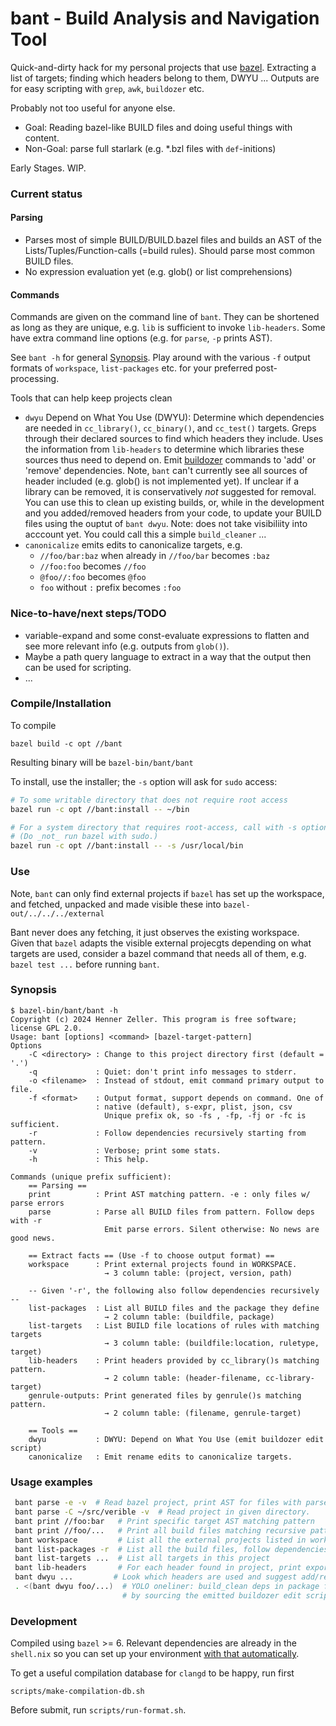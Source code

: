 bant - Build Analysis and Navigation Tool
=========================================

Quick-and-dirty hack for my personal projects that use [bazel]. Extracting a
list of targets; finding which headers belong to them, DWYU ...
Outputs are for easy scripting with `grep`, `awk`, `buildozer` etc.

Probably not too useful for anyone else.

 * Goal: Reading bazel-like BUILD files and doing useful things with content.
 * Non-Goal: parse full starlark (e.g. *.bzl files with `def`-initions)

Early Stages. WIP.

### Current status

#### Parsing
 * Parses most of simple BUILD/BUILD.bazel files and builds an AST of the
   Lists/Tuples/Function-calls (=build rules).
   Should parse most common BUILD files.
 * No expression evaluation yet (e.g. glob() or list comprehensions)

#### Commands
Commands are given on the command line of `bant`. They can be shortened as
long as they are unique, e.g. `lib` is sufficient to invoke `lib-headers`.
Some have extra command line options (e.g. for `parse`, `-p` prints AST).

See `bant -h` for general [Synopsis](#synopsis). Play around with the
various `-f` output formats of `workspace`, `list-packages` etc. for your
preferred post-processing.

Tools that can help keep projects clean
 * `dwyu` Depend on What You Use (DWYU): Determine which dependencies are
   needed in `cc_library()`, `cc_binary()`, and `cc_test()` targets.
   Greps through their declared sources to find which headers they include.
   Uses the information from `lib-headers` to determine which libraries
   these sources thus need to depend on.
   Emit [buildozer] commands to 'add' or 'remove' dependencies.
   Note, `bant` can't currently see all sources of header included
   (e.g. glob() is not implemented yet). If unclear if a library can be
   removed, it is conservatively _not_ suggested for removal.
   You can use this to clean up existing builds, or, while in the development
   and you added/removed headers from your code, to update your BUILD files
   using the ouptut of `bant dwyu`.
   Note: does not take visibiliity into acccount yet.
   You could call this a simple `build_cleaner` ...
 * `canonicalize` emits edits to canonicalize targets, e.g.
    * `//foo/bar:baz` when already in `//foo/bar` becomes `:baz`
    * `//foo:foo` becomes `//foo`
    * `@foo//:foo` becomes `@foo`
    * `foo` without `:` prefix becomes `:foo`


### Nice-to-have/next steps/TODO

  * variable-expand and some const-evaluate expressions to flatten and
    see more relevant info (e.g. outputs from `glob()`).
  * Maybe a path query language to extract in a way that the output
    then can be used for scripting.
  * ...

### Compile/Installation

To compile

```
bazel build -c opt //bant
```
Resulting binary will be `bazel-bin/bant/bant`

To install, use the installer; the `-s` option will ask for `sudo` access:

```bash
# To some writable directory that does not require root access
bazel run -c opt //bant:install -- ~/bin

# For a system directory that requires root-access, call with -s option.
# (Do _not_ run bazel with sudo.)
bazel run -c opt //bant:install -- -s /usr/local/bin
```

### Use

Note, `bant` can only find external projects if `bazel` has set up the
workspace, and fetched, unpacked and made visible these into
`bazel-out/../../../external`

Bant never does any fetching, it just observes the existing workspace. Given
that `bazel` adapts the visible external projecgts depending on what targets
are used, consider a bazel command that needs all of them, e.g.
`bazel test ...` before running `bant`.

### Synopsis

```
$ bazel-bin/bant/bant -h
Copyright (c) 2024 Henner Zeller. This program is free software; license GPL 2.0.
Usage: bant [options] <command> [bazel-target-pattern]
Options
    -C <directory> : Change to this project directory first (default = '.')
    -q             : Quiet: don't print info messages to stderr.
    -o <filename>  : Instead of stdout, emit command primary output to file.
    -f <format>    : Output format, support depends on command. One of
                   : native (default), s-expr, plist, json, csv
                     Unique prefix ok, so -fs , -fp, -fj or -fc is sufficient.
    -r             : Follow dependencies recursively starting from pattern.
    -v             : Verbose; print some stats.
    -h             : This help.

Commands (unique prefix sufficient):
    == Parsing ==
    print          : Print AST matching pattern. -e : only files w/ parse errors
    parse          : Parse all BUILD files from pattern. Follow deps with -r
                     Emit parse errors. Silent otherwise: No news are good news.

    == Extract facts == (Use -f to choose output format) ==
    workspace      : Print external projects found in WORKSPACE.
                     → 3 column table: (project, version, path)

    -- Given '-r', the following also follow dependencies recursively --
    list-packages  : List all BUILD files and the package they define
                     → 2 column table: (buildfile, package)
    list-targets   : List BUILD file locations of rules with matching targets
                     → 3 column table: (buildfile:location, ruletype, target)
    lib-headers    : Print headers provided by cc_library()s matching pattern.
                     → 2 column table: (header-filename, cc-library-target)
    genrule-outputs: Print generated files by genrule()s matching pattern.
                     → 2 column table: (filename, genrule-target)

    == Tools ==
    dwyu           : DWYU: Depend on What You Use (emit buildozer edit script)
    canonicalize   : Emit rename edits to canonicalize targets.
```

### Usage examples

```bash
 bant parse -e -v  # Read bazel project, print AST for files with parse errors.
 bant parse -C ~/src/verible -v  # Read project in given directory.
 bant print //foo:bar   # Print specific target AST matching pattern
 bant print //foo/...   # Print all build files matching recursive pattern.
 bant workspace         # List all the external projects listed in workspace.
 bant list-packages -r  # List all the build files, follow dependencies
 bant list-targets ...  # List all targets in this project
 bant lib-headers       # For each header found in project, print exporting lib
 bant dwyu ...         # Look which headers are used and suggest add/remove deps
 . <(bant dwyu foo/...)  # YOLO oneliner: build_clean deps in package foo/...
                         # by sourcing the emitted buildozer edit script.
```

### Development

Compiled using `bazel` >= 6.
Relevant dependencies are already in the `shell.nix` so you can set up
your environment [with that automatically][nix-devel-env].

To get a useful compilation database for `clangd` to be happy, run first

```
scripts/make-compilation-db.sh
```

Before submit, run `scripts/run-format.sh`.

[bazel]: https://bazel.build/
[buildozer]: https://github.com/bazelbuild/buildtools/blob/master/buildozer/README.md
[nix-devel-env]: https://nixos.wiki/wiki/Development_environment_with_nix-shell
